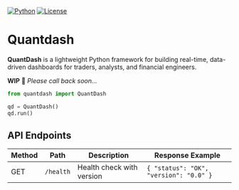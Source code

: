 [![Python](https://img.shields.io/badge/python-3.13-blue.svg)](https://www.python.org/)
[![License](https://img.shields.io/badge/license-MIT-green.svg)](LICENSE)
# Quantdash
**QuantDash** is a lightweight Python framework for building real-time, data-driven dashboards for traders, analysts, and financial engineers.

**WIP** 🌱 *Please call back soon...*

```python
from quantdash import QuantDash

qd = QuantDash()
qd.run()
```

## API Endpoints

| Method | Path      | Description       | Response Example |
|--------|-----------|-------------------|------------------|
| GET    | `/health` | Health check with version | `{ "status": "OK", "version": "0.0" }` |